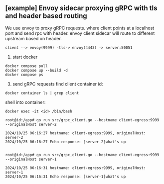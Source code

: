 ## [example] Envoy sidecar proxying gRPC with tls and header based routing

We use envoy to proxy gRPC requests. where client points at a localhost port and send rpc with header. envoy client sidecar will route to different upstream based on header.

`client --> envoy(9999) -tls-> envoy(4443) -> server:50051`

1. start docker
```
docker compose pull
docker compose up --build -d
docker compose ps
```



3. send gRPC requests
find client container id:
```
docker container ls | grep client
```
shell into container:
```
docker exec -it <id> /bin/bash

root@id:/app# go run src/grpc_client.go --hostname client-egress:9999 --originalHost server-2

2024/10/25 06:16:27 hostname: client-egress:9999, originalHost: server-2
2024/10/25 06:16:27 Echo response: [server-2]what's up


root@id:/app# go run src/grpc_client.go --hostname client-egress:9999 --originalHost server-1

2024/10/25 06:16:31 hostname: client-egress:9999, originalHost: server-1
2024/10/25 06:16:31 Echo response: [server-1]what's up

```
